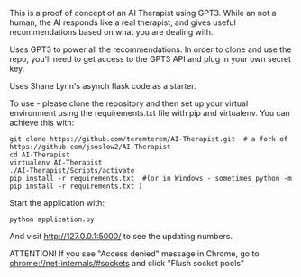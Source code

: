 This is a proof of concept of an AI Therapist using GPT3. While an not a human, the AI responds like a real therapist, and gives useful recommendations based on what you are dealing with.

Uses GPT3 to power all the recommendations. In order to clone and use the repo, you'll need to get access to the GPT3 API and plug in your own secret key. 

Uses Shane Lynn's asynch flask code as a starter. 

To use - please clone the repository and then set up your virtual environment using the requirements.txt file with pip and virtualenv. You can achieve this with:


    git clone https://github.com/teremterem/AI-Therapist.git  # a fork of https://github.com/jsoslow2/AI-Therapist
    cd AI-Therapist
    virtualenv AI-Therapist
    ./AI-Therapist/Scripts/activate
    pip install -r requirements.txt  #(or in Windows - sometimes python -m pip install -r requirements.txt )


Start the application with:


    python application.py


And visit http://127.0.0.1:5000/ to see the updating numbers.

ATTENTION! If you see "Access denied" message in Chrome, go to [chrome://net-internals/#sockets](chrome://net-internals/#sockets) and click "Flush socket pools"
